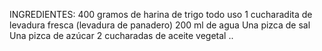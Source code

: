 INGREDIENTES:
400 gramos de harina de trigo todo uso
1 cucharadita de levadura fresca (levadura de panadero)
200 ml de agua
Una pizca de sal
Una pizca de azúcar
2 cucharadas de aceite vegetal
..